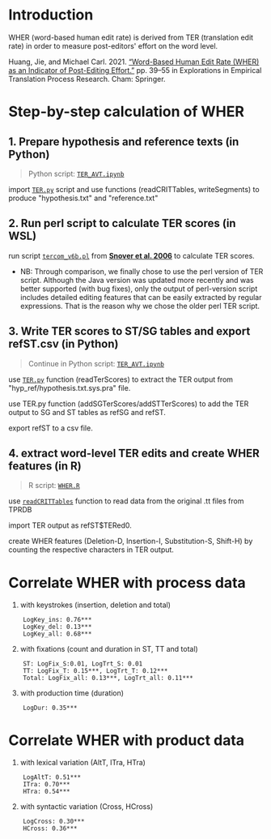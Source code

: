 # Introduction

WHER (word-based human edit rate) is derived from TER (translation edit rate) in order to measure post-editors' effort on the word level.

Huang, Jie, and Michael Carl. 2021. [“Word-Based Human Edit Rate (WHER) as an Indicator of Post-Editing Effort.”](https://www.researchgate.net/publication/353500040_Word-Based_Human_Edit_Rate_WHER_as_an_Indicator_of_Post-editing_Effort) pp. 39–55 in Explorations in Empirical Translation Process Research. Cham: Springer.

# Step-by-step calculation of WHER

## 1. Prepare hypothesis and reference texts (in Python)

> Python script: [`TER_AVT.ipynb`](https://github.com/Chezvivian/WHER/blob/main/TER_AVT.ipynb)

import [`TER.py`](https://github.com/Chezvivian/WHER/blob/main/TER.py) script and use functions (readCRITTables, writeSegments) to produce "hypothesis.txt" and "reference.txt"

## 2. Run perl script to calculate TER scores (in WSL)

run script [`tercom_v6b.pl`](https://github.com/Chezvivian/WHER/blob/main/tercom_v6b.pl) from **[Snover et al. 2006](https://www.cs.umd.edu/~snover/tercom/)** to calculate TER scores.

* NB: Through comparison, we finally chose to use the perl version of TER script. Although the Java version was updated more recently and was better supported (with bug fixes), only the output of perl-version script includes detailed editing features that can be easily extracted by regular expressions. That is the reason why we chose the older perl TER script.

## 3. Write TER scores to ST/SG tables and export refST.csv (in Python)

> Continue in Python script: [`TER_AVT.ipynb`](https://github.com/Chezvivian/WHER/blob/main/TER_AVT.ipynb)

use [`TER.py`](https://github.com/Chezvivian/WHER/blob/main/TER.py) function (readTerScores) to extract the TER output from "hyp_ref/hypothesis.txt.sys.pra" file.

use TER.py function (addSGTerScores/addSTTerScores) to add the TER output to SG and ST tables as refSG and refST.

export refST to a csv file.

## 4. extract word-level TER edits and create WHER features (in R)

> R script: [`WHER.R`](https://github.com/Chezvivian/WHER/blob/main/WHER_20201123.R)

use [`readCRITTables`](https://github.com/Chezvivian/WHER/blob/main/readTables.R) function to read data from the original .tt files from TPRDB

import TER output as refST$TERed0.

create WHER features (Deletion-D, Insertion-I, Substitution-S, Shift-H) by counting the respective characters in TER output.

# Correlate WHER with process data

1. with keystrokes (insertion, deletion and total)
```
    LogKey_ins: 0.76***
    LogKey_del: 0.13***
    LogKey_all: 0.68***
```
2. with fixations (count and duration in ST, TT and total)
```
    ST: LogFix_S:0.01, LogTrt_S: 0.01
    TT: LogFix_T: 0.15***, LogTrt_T: 0.12***    
    Total: LogFix_all: 0.13***, LogTrt_all: 0.11***
```
3. with production time (duration)
```
    LogDur: 0.35***
```
# Correlate WHER with product data

1. with lexical variation (AltT, ITra, HTra)
```
    LogAltT: 0.51***
    ITra: 0.70***
    HTra: 0.54***
```
2. with syntactic variation (Cross, HCross)
```
    LogCross: 0.30***
    HCross: 0.36***
```
